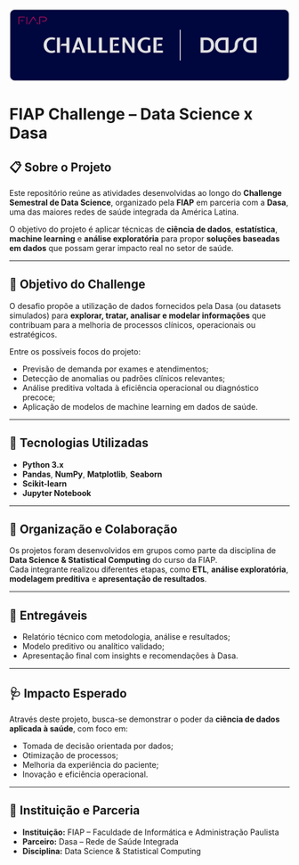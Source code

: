 ![banner](./assets/banner.png)

# FIAP Challenge – Data Science x Dasa

## 📋 Sobre o Projeto
Este repositório reúne as atividades desenvolvidas ao longo do **Challenge Semestral de Data Science**, organizado pela **FIAP** em parceria com a **Dasa**, uma das maiores redes de saúde integrada da América Latina.  

O objetivo do projeto é aplicar técnicas de **ciência de dados**, **estatística**, **machine learning** e **análise exploratória** para propor **soluções baseadas em dados** que possam gerar impacto real no setor de saúde.

---

## 🎯 Objetivo do Challenge
O desafio propõe a utilização de dados fornecidos pela Dasa (ou datasets simulados) para **explorar, tratar, analisar e modelar informações** que contribuam para a melhoria de processos clínicos, operacionais ou estratégicos.  

Entre os possíveis focos do projeto:
- Previsão de demanda por exames e atendimentos;
- Detecção de anomalias ou padrões clínicos relevantes;
- Análise preditiva voltada à eficiência operacional ou diagnóstico precoce;
- Aplicação de modelos de machine learning em dados de saúde.

---

## 🧠 Tecnologias Utilizadas
- **Python 3.x**
- **Pandas**, **NumPy**, **Matplotlib**, **Seaborn**
- **Scikit-learn**
- **Jupyter Notebook**

---

## 👥 Organização e Colaboração
Os projetos foram desenvolvidos em grupos como parte da disciplina de **Data Science & Statistical Computing** do curso da FIAP.  
Cada integrante realizou diferentes etapas, como **ETL**, **análise exploratória**, **modelagem preditiva** e **apresentação de resultados**.

---

## 🧾 Entregáveis
- Relatório técnico com metodologia, análise e resultados;
- Modelo preditivo ou analítico validado;
- Apresentação final com insights e recomendações à Dasa.

---

## 🩺 Impacto Esperado
Através deste projeto, busca-se demonstrar o poder da **ciência de dados aplicada à saúde**, com foco em:
- Tomada de decisão orientada por dados;  
- Otimização de processos;  
- Melhoria da experiência do paciente;
- Inovação e eficiência operacional.

---

## 📅 Instituição e Parceria
- **Instituição:** FIAP – Faculdade de Informática e Administração Paulista  
- **Parceiro:** Dasa – Rede de Saúde Integrada
- **Disciplina:** Data Science & Statistical Computing
